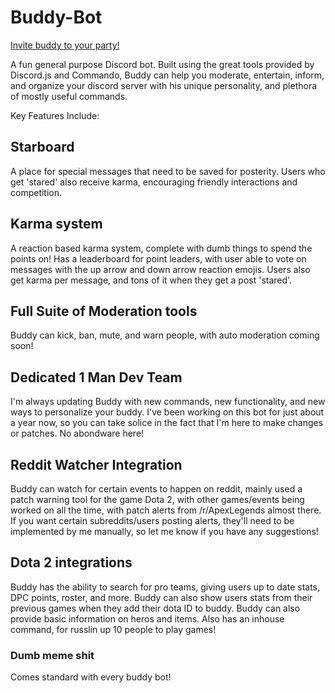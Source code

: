 # Buddy-Bot

<a href ='https://discordapp.com/api/oauth2/authorize?client_id=474236944461856778&permissions=268437504&scope=bot'> Invite buddy to your party!</a>

A fun general purpose Discord bot. Built using the great tools provided by Discord.js and Commando, Buddy can help you moderate, entertain, inform, and organize your discord server with his unique personality, and plethora of mostly useful commands. 

Key Features Include:

<h2>Starboard</h2><p> A place for special messages that need to be saved for posterity. Users who get 'stared' also receive karma, encouraging friendly interactions and competition. </p>

<h2>Karma system</h2><p> A reaction based karma system, complete with dumb things to spend the points on! Has a leaderboard for point leaders, with user  able to vote on messages with the up arrow and down arrow reaction emojis. Users also get karma per message, and tons of it when they get a post 'stared'.  </p>

<h2>Full Suite of Moderation tools</h2><p>Buddy can kick, ban, mute, and warn people, with auto moderation coming soon!</p>

<h2>Dedicated 1 Man Dev Team</h2><p>I'm always updating Buddy with new commands, new functionality, and new ways to personalize your buddy. I've been working on this bot for just about a year now, so you can take solice in the fact that I'm here to make changes or patches. No abondware here!</p>

<h2>Reddit Watcher Integration</h2><p>Buddy can watch for certain events to happen on reddit, mainly used a patch warning tool for the game Dota 2, with other games/events being worked on all the time, with patch alerts from /r/ApexLegends almost there. If you want certain subreddits/users posting alerts, they'll need to be implemented by me manually, so let me know if you have any suggestions!  </p>

<h2>Dota 2 integrations</h2><p>Buddy has the ability to search for pro teams, giving users up to date stats, DPC points, roster, and more. Buddy can also show users stats from their previous games when they add their dota ID to buddy. Buddy can also provide basic information on heros and items. Also has an inhouse command, for russlin up 10 people to play games!</p>


<h3>Dumb meme shit</h3><p> Comes standard with every buddy bot!</p>


